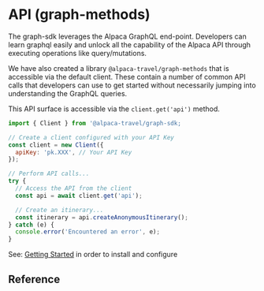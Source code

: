 # API (graph-methods)

The graph-sdk leverages the Alpaca GraphQL end-point. Developers can learn graphql easily and unlock all the capability of the Alpaca API through executing operations like query/mutations.

We have also created a library `@alpaca-travel/graph-methods` that is accessible via the default client. These contain a number of common API calls that developers can use to get started without necessarily jumping into understanding the GraphQL queries.

This API surface is accessible via the `client.get('api')` method.

```javascript
import { Client } from '@alpaca-travel/graph-sdk;

// Create a client configured with your API Key
const client = new Client({
  apiKey: 'pk.XXX', // Your API Key
});

// Perform API calls...
try {
  // Access the API from the client
  const api = await client.get('api');

  // Create an itinerary...
  const itinerary = api.createAnonymousItinerary();
} catch (e) {
  console.error('Encountered an error', e);
}
```

See: [Getting Started](https://github.com/AlpacaTravel/graph-sdk) in order to install and configure

## Reference
